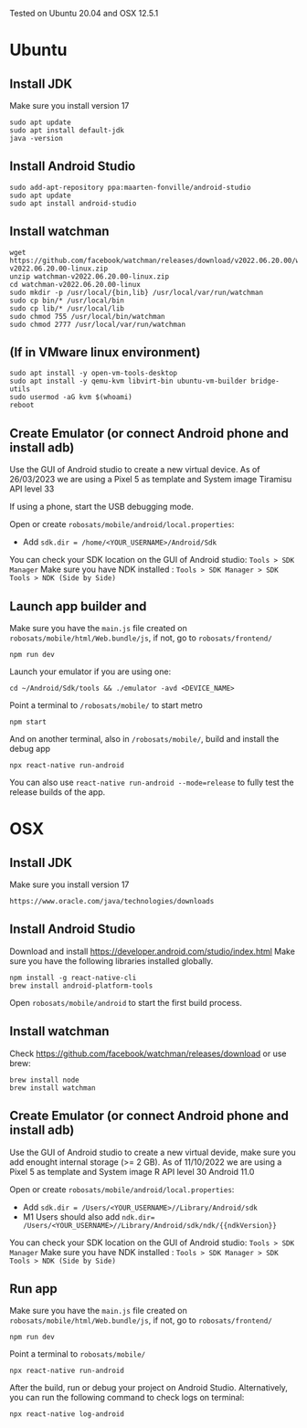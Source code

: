 Tested on Ubuntu 20.04 and OSX 12.5.1

# Ubuntu

## Install JDK

Make sure you install version 17

```
sudo apt update
sudo apt install default-jdk
java -version
```

## Install Android Studio

```
sudo add-apt-repository ppa:maarten-fonville/android-studio
sudo apt update
sudo apt install android-studio
```

## Install watchman

```
wget https://github.com/facebook/watchman/releases/download/v2022.06.20.00/watchman-v2022.06.20.00-linux.zip
unzip watchman-v2022.06.20.00-linux.zip
cd watchman-v2022.06.20.00-linux
sudo mkdir -p /usr/local/{bin,lib} /usr/local/var/run/watchman
sudo cp bin/* /usr/local/bin
sudo cp lib/* /usr/local/lib
sudo chmod 755 /usr/local/bin/watchman
sudo chmod 2777 /usr/local/var/run/watchman
```

## (If in VMware linux environment)

```
sudo apt install -y open-vm-tools-desktop
sudo apt install -y qemu-kvm libvirt-bin ubuntu-vm-builder bridge-utils
sudo usermod -aG kvm $(whoami)
reboot
```

## Create Emulator (or connect Android phone and install adb)

Use the GUI of Android studio to create a new virtual device. As of 26/03/2023 we are using a Pixel 5 as template and System image Tiramisu API level 33

If using a phone, start the USB debugging mode.

Open or create `robosats/mobile/android/local.properties`:

- Add `sdk.dir = /home/<YOUR_USERNAME>/Android/Sdk`

You can check your SDK location on the GUI of Android studio: `Tools > SDK Manager`
Make sure you have NDK installed : `Tools > SDK Manager > SDK Tools > NDK (Side by Side)`

## Launch app builder and

Make sure you have the `main.js` file created on `robosats/mobile/html/Web.bundle/js`, if not, go to `robosats/frontend/`

```
npm run dev
```

Launch your emulator if you are using one:

```
cd ~/Android/Sdk/tools && ./emulator -avd <DEVICE_NAME>
```

Point a terminal to `/robosats/mobile/` to start metro

```
npm start
```

And on another terminal, also in `/robosats/mobile/`, build and install the debug app

```
npx react-native run-android
```

You can also use `react-native run-android --mode=release` to fully test the release builds of the app.

# OSX

## Install JDK

Make sure you install version 17

```
https://www.oracle.com/java/technologies/downloads
```

## Install Android Studio

Download and install https://developer.android.com/studio/index.html
Make sure you have the following libraries installed globally.

```
npm install -g react-native-cli
brew install android-platform-tools
```

Open `robosats/mobile/android` to start the first build process.

## Install watchman

Check https://github.com/facebook/watchman/releases/download or use brew:

```
brew install node
brew install watchman
```

## Create Emulator (or connect Android phone and install adb)

Use the GUI of Android studio to create a new virtual devide, make sure you add enought internal storage (>= 2 GB).
As of 11/10/2022 we are using a Pixel 5 as template and System image R API level 30 Android 11.0

Open or create `robosats/mobile/android/local.properties`:

- Add `sdk.dir = /Users/<YOUR_USERNAME>//Library/Android/sdk`
- M1 Users should also add `ndk.dir= /Users/<YOUR_USERNAME>//Library/Android/sdk/ndk/{{ndkVersion}}`

You can check your SDK location on the GUI of Android studio: `Tools > SDK Manager`
Make sure you have NDK installed : `Tools > SDK Manager > SDK Tools > NDK (Side by Side)`

## Run app

Make sure you have the `main.js` file created on `robosats/mobile/html/Web.bundle/js`, if not, go to `robosats/frontend/`

```
npm run dev
```

Point a terminal to `robosats/mobile/`

```
npx react-native run-android
```

After the build, run or debug your project on Android Studio. Alternatively, you can run the following command to check logs on terminal:

```
npx react-native log-android
```
